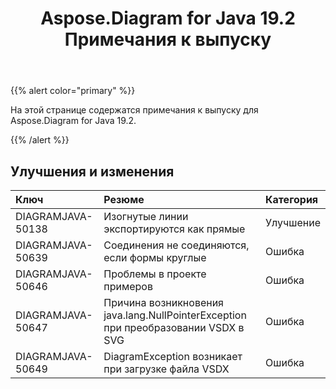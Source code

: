 ﻿---
title: Aspose.Diagram for Java 19.2 Примечания к выпуску
type: docs
weight: 110
url: /ru/java/aspose-diagram-for-java-19-2-release-notes/
---
{{% alert color="primary" %}} 

На этой странице содержатся примечания к выпуску для Aspose.Diagram for Java 19.2.

{{% /alert %}} 
## **Улучшения и изменения**

|**Ключ**|**Резюме**|**Категория**|
|:- |:- |:- |
|DIAGRAMJAVA-50138|Изогнутые линии экспортируются как прямые|Улучшение|
|DIAGRAMJAVA-50639|Соединения не соединяются, если формы круглые|Ошибка|
|DIAGRAMJAVA-50646|Проблемы в проекте примеров|Ошибка|
|DIAGRAMJAVA-50647|Причина возникновения java.lang.NullPointerException при преобразовании VSDX в SVG|Ошибка|
|DIAGRAMJAVA-50649|DiagramException возникает при загрузке файла VSDX|Ошибка|

